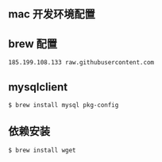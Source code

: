 ## mac 开发环境配置

## brew 配置

    185.199.108.133 raw.githubusercontent.com

## mysqlclient
    
    $ brew install mysql pkg-config


## 依赖安装
    $ brew install wget
